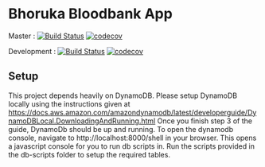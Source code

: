 # Bhoruka Bloodbank App
Master : [![Build Status](https://travis-ci.com/sagdutt/bhoruka.svg?branch=master)](https://travis-ci.com/sagdutt/bhoruka)
[![codecov](https://codecov.io/gh/sagdutt/bhoruka/branch/master/graph/badge.svg)](https://codecov.io/gh/sagdutt/bhoruka)

Development : [![Build Status](https://travis-ci.com/sagdutt/bhoruka.svg?branch=development)](https://travis-ci.com/sagdutt/bhoruka)
[![codecov](https://codecov.io/gh/sagdutt/bhoruka/branch/development/graph/badge.svg)](https://codecov.io/gh/sagdutt/bhoruka)

## Setup
This project depends heavily on DynamoDB. Please setup DynamoDB locally using the instructions given at https://docs.aws.amazon.com/amazondynamodb/latest/developerguide/DynamoDBLocal.DownloadingAndRunning.html
Once you finish step 3 of the guide, DynamoDb should be up and running.
To open the dynamodb console, navigate to http://localhost:8000/shell in your browser.
This opens a javascript console for you to run db scripts in. Run the scripts provided in the db-scripts folder to setup the required tables.




